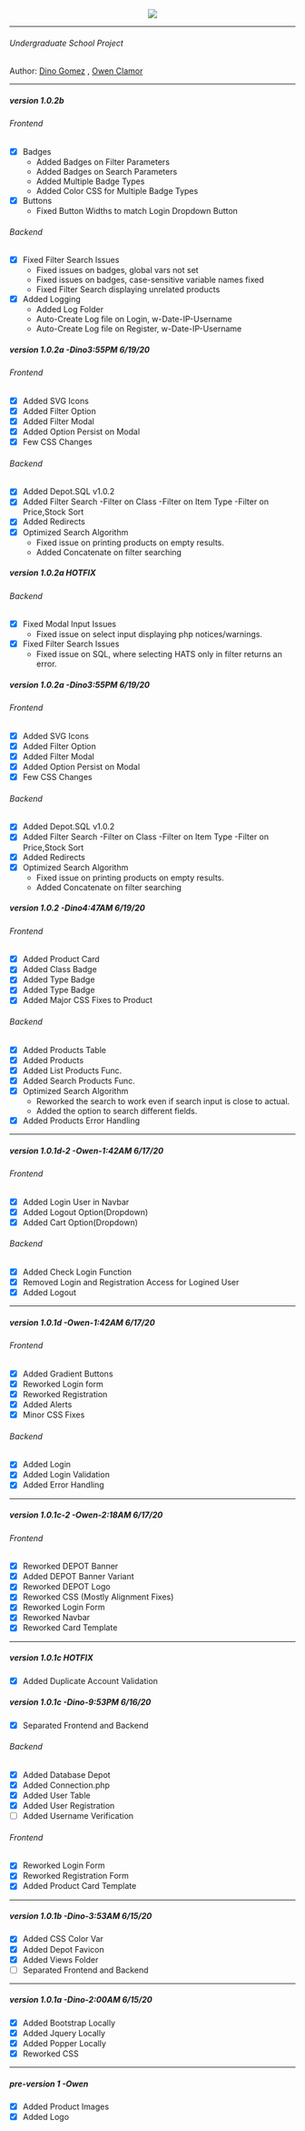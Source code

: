 <p align="center"><img src="frontend/img/depot-banner-2.png"></p>

***
###### Undergraduate School Project
Author:
[Dino Gomez](https://github.com/dinogomez) ,
[Owen Clamor](https://github.com/owenclamor)
***
##### version 1.0.2b
###### Frontend
  - [x] Badges
    - Added Badges on Filter Parameters
    - Added Badges on Search Parameters
    - Added Multiple Badge Types
    - Added Color CSS for Multiple Badge Types
  - [x] Buttons
    - Fixed Button Widths to match Login Dropdown Button
###### Backend
  - [x] Fixed Filter Search Issues
    - Fixed issues on badges, global vars not set
    - Fixed issues on badges, case-sensitive variable names fixed
    - Fixed Filter Search displaying unrelated products
  - [x] Added Logging
    - Added Log Folder
    - Auto-Create Log file on Login, w-Date-IP-Username
    - Auto-Create Log file on Register, w-Date-IP-Username

##### version 1.0.2a -Dino3:55PM 6/19/20
###### Frontend
  - [x] Added SVG Icons
  - [x] Added Filter Option
  - [x] Added Filter Modal
  - [x] Added Option Persist on Modal
  - [x] Few CSS Changes
###### Backend
  - [x] Added Depot.SQL v1.0.2
  - [x] Added Filter Search
    -Filter on Class
    -Filter on Item Type
    -Filter on Price,Stock Sort
  - [x] Added Redirects
  - [x] Optimized Search Algorithm
    - Fixed issue on printing products on empty results.
    - Added Concatenate on filter searching
##### version 1.0.2a HOTFIX
###### Backend
  - [x] Fixed Modal Input Issues
    - Fixed issue on select input displaying php notices/warnings.
  - [x] Fixed Filter Search Issues
    - Fixed issue on SQL, where selecting HATS only in filter returns an error.
##### version 1.0.2a -Dino3:55PM 6/19/20
###### Frontend
  - [x] Added SVG Icons
  - [x] Added Filter Option
  - [x] Added Filter Modal
  - [x] Added Option Persist on Modal
  - [x] Few CSS Changes
###### Backend
  - [x] Added Depot.SQL v1.0.2
  - [x] Added Filter Search
    -Filter on Class
    -Filter on Item Type
    -Filter on Price,Stock Sort
  - [x] Added Redirects
  - [x] Optimized Search Algorithm
    - Fixed issue on printing products on empty results.
    - Added Concatenate on filter searching
##### version 1.0.2 -Dino4:47AM 6/19/20
###### Frontend
  - [x] Added Product Card
  - [x] Added Class Badge
  - [x] Added Type Badge
  - [x] Added Type Badge
  - [x] Added Major CSS Fixes to Product
###### Backend
  - [x] Added Products Table
  - [x] Added Products
  - [x] Added List Products Func.
  - [x] Added Search Products Func.
  - [x] Optimized Search Algorithm
    - Reworked the search to work even if search input is close to actual.
    - Added the option to search different fields.
  - [x] Added Products Error Handling
***
##### version 1.0.1d-2 -Owen-1:42AM 6/17/20
###### Frontend
  - [x] Added Login User in Navbar
  - [x] Added Logout Option(Dropdown)
  - [x] Added Cart Option(Dropdown)
###### Backend
  - [x] Added Check Login Function
  - [x] Removed Login and Registration Access for Logined User
  - [x] Added Logout
***
##### version 1.0.1d -Owen-1:42AM 6/17/20
###### Frontend
  - [x] Added Gradient Buttons
  - [x] Reworked Login form
  - [x] Reworked Registration
  - [x] Added Alerts
  - [x] Minor CSS Fixes
###### Backend
  - [x] Added Login
  - [x] Added Login Validation
  - [x] Added Error Handling
***
##### version 1.0.1c-2 -Owen-2:18AM 6/17/20
###### Frontend
  - [x] Reworked DEPOT Banner
  - [x] Added DEPOT Banner Variant
  - [x] Reworked DEPOT Logo
  - [x] Reworked CSS (Mostly Alignment Fixes)
  - [x] Reworked Login Form
  - [x] Reworked Navbar
  - [x] Reworked Card Template
***
##### version 1.0.1c HOTFIX
- [x] Added Duplicate Account Validation
##### version 1.0.1c -Dino-9:53PM 6/16/20
- [x] Separated Frontend and Backend
###### Backend
  - [x] Added Database Depot
  - [x] Added Connection.php
  - [x] Added User Table
  - [x] Added User Registration
  - [ ] Added Username Verification
###### Frontend
  - [x] Reworked Login Form
  - [x] Reworked Registration Form
  - [x] Added Product Card Template
***
##### version 1.0.1b -Dino-3:53AM 6/15/20
  - [x] Added CSS Color Var
  - [x] Added Depot Favicon
  - [x] Added Views Folder
  - [ ] Separated Frontend and Backend
***  
##### version 1.0.1a -Dino-2:00AM 6/15/20
- [x] Added Bootstrap Locally
- [x] Added Jquery Locally
- [x] Added Popper Locally
- [x] Reworked CSS
***
##### pre-version 1 -Owen
- [x] Added Product Images
- [x] Added Logo
